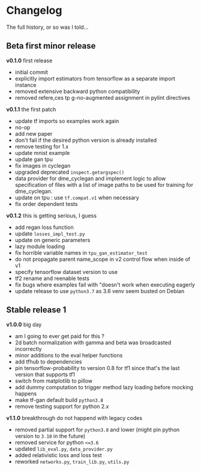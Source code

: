 # Changelog

<summary>The full history, or so was I told...</summary>

## Beta first minor release

**v0.1.0** first release

- initial commit
- explicitly import estimators from tensorflow as a separate import instance
- removed extensive backward python compatibility
- removed refere,ces tp g-no-augmented assignment in pylint directives

**v0.1.1** the first patch

- update tf imports so examples work again
- no-op
- add new paper
- don't fail if the desired python version is already installed
- remove testing for 1.x
- update mnist example
- update gan tpu
- fix images in cyclegan
- upgraded deprecated `inspect.getargspec()`
- data provider for dme_cyclegan and implement logic to allow specification of files with a list of image paths to be used for training for dme_cyclegan.
- update on tpu : use `tf.compat.v1` when necessary
- fix order dependent tests

**v0.1.2** this is getting serious, I guess

- add regan loss function
- update `losses_impl_test.py`
- update on generic parameters
- lazy module loading
- fix horrible variable names in `tpu_gan_estimator_test`
- do not propagate parent name_scope in v2 control flow when inside of v1
- specify tensorflow dataset version to use
- tf2 rename and reenable tests
- fix bugs where examples fail with "doesn't work when executing eagerly
- update release to use `python3.7` as 3.6 venv seem busted on Debian

## Stable release 1

**v1.0.0** big day

- am I going to ever get paid for this ?
- 2d batch normalization with gamma and beta was broadcasted incorrectly
- minor additions to the eval helper functions
- add tfhub to dependencies
- pin tensorflow-probability to version 0.8 for tf1 since that's the last version that supports tf1
- switch from matplotlib to pillow
- add dummy computation to trigger method lazy loading before mocking happens
- make tf-gan default build `python3.8`
- remove testing support for python 2.x

**v1.1.0** breakthrough do not happend with legacy codes

- removed partial support for `python3.8` and lower (might pin python version to `3.10` in the future)
- removed service for python `<=3.6`
- updated `lib_eval.py`, `data_provider.py`
- added relativistic loss and loss test
- reworked `networks.py`, `train_lib.py`, `utils.py`
